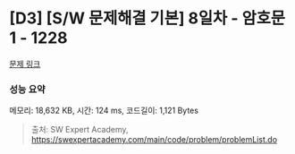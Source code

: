 # [D3] [S/W 문제해결 기본] 8일차 - 암호문1 - 1228 

[문제 링크](https://swexpertacademy.com/main/code/problem/problemDetail.do?contestProbId=AV14w-rKAHACFAYD) 

### 성능 요약

메모리: 18,632 KB, 시간: 124 ms, 코드길이: 1,121 Bytes



> 출처: SW Expert Academy, https://swexpertacademy.com/main/code/problem/problemList.do